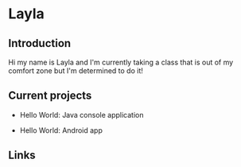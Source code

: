 # Layla

## Introduction
    
Hi my name is Layla and I'm currently taking a class that is out of my comfort zone but I'm determined to do it!

## Current projects

* Hello World: Java console application 

 * Hello World: Android app
 
## Links